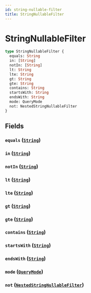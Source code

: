 ```yaml
---
id: string-nullable-filter
title: StringNullableFilter
---
```


 # StringNullableFilter





```graphql
type StringNullableFilter {
  equals: String
  in: [String]
  notIn: [String]
  lt: String
  lte: String
  gt: String
  gte: String
  contains: String
  startsWith: String
  endsWith: String
  mode: QueryMode
  not: NestedStringNullableFilter
}
```


## Fields

### `equals` ([`String`](/scalars/string))




### `in` ([`String`](/scalars/string))




### `notIn` ([`String`](/scalars/string))




### `lt` ([`String`](/scalars/string))




### `lte` ([`String`](/scalars/string))




### `gt` ([`String`](/scalars/string))




### `gte` ([`String`](/scalars/string))




### `contains` ([`String`](/scalars/string))




### `startsWith` ([`String`](/scalars/string))




### `endsWith` ([`String`](/scalars/string))




### `mode` ([`QueryMode`](/enums/query-mode))




### `not` ([`NestedStringNullableFilter`](/inputs/nested-string-nullable-filter))






